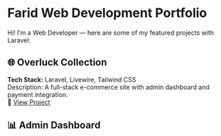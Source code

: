 # Farid Web Development Portfolio

Hi! I’m a Web Developer — here are some of my featured projects with Laravel:

## 🌐 Overluck Collection
**Tech Stack:** Laravel, Livewire, Tailwind CSS  
Description: A full-stack e-commerce site with admin dashboard and payment integration.  
🔗 [View Project](https://github.com/Xyra0a/OverluckCollection)

## 📊 Admin Dashboard


